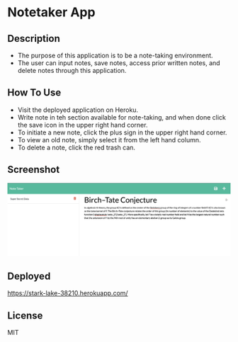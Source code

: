 # Notetaker App

## Description
- The purpose of this application is to be a note-taking environment. 
- The user can input notes, save notes, access prior written notes, and delete notes through this application. 

## How To Use
- Visit the deployed application on Heroku.
- Write note in teh section available for note-taking, and when done click the save icon in the upper right hand corner. 
- To initiate a new note, click the plus sign in the upper right hand corner.
- To view an old note, simply select it from the left hand column. 
- To delete a note, click the red trash can. 

## Screenshot
![Image of Deployed Application](public/assets/images/Deployed.png)

## Deployed
https://stark-lake-38210.herokuapp.com/

## License
MIT
